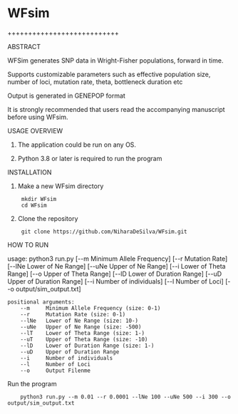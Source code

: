 # WFsim

+++++++++++++++++++++++++++

ABSTRACT

WFSim generates SNP data in Wright-Fisher populations, forward in time. 

Supports customizable parameters such as effective population size, number of loci, mutation rate, theta, bottleneck duration etc

Output is generated in GENEPOP format

It is strongly recommended that users read the accompanying manuscript before using WFsim. 


USAGE OVERVIEW
1. The application could be run on any OS.

2. Python 3.8 or later is required to run the program

INSTALLATION
1. Make a new WFsim directory

        mkdir WFsim
        cd WFsim
   
3. Clone the repository

        git clone https://github.com/NiharaDeSilva/WFsim.git
   
HOW TO RUN

usage: python3 run.py [--m Minimum Allele Frequency] [--r Mutation Rate] [--lNe Lower of Ne Range] [--uNe Upper of Ne Range] [--i Lower of Theta Range] [--o Upper of Theta Range] [--lD  Lower of Duration Range] [--uD Upper of Duration Range] [--i Number of individuals] [--l Number of Loci] [--o output/sim_output.txt]


```
positional arguments:     
    --m     Minimum Allele Frequency (size: 0-1)
    --r     Mutation Rate (size: 0-1)
    --lNe   Lower of Ne Range (size: 10-)
    --uNe   Upper of Ne Range (size: -500)
    --lT    Lower of Theta Range (size: 1-)
    --uT    Upper of Theta Range (size: -10)
    --lD    Lower of Duration Range (size: 1-)
    --uD    Upper of Duration Range 
    --i     Number of individuals
    --l     Number of Loci
    --o     Output Filenme
```

Run the program

        python3 run.py --m 0.01 --r 0.0001 --lNe 100 --uNe 500 --i 300 --o output/sim_output.txt



 
